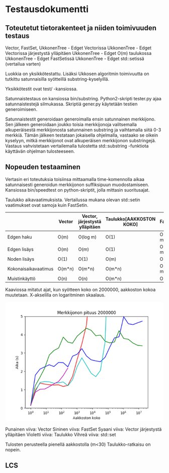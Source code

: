 # Testausdokumentti

## Toteutetut tietorakenteet ja niiden toimivuuden testaus

Vector, 
FastSet, 
UkkonenTree - Edget Vectorissa
UkkonenTree - Edget Vectorissa järjestystä ylläpitäen
UkkonenTree - Edget O(m) taulukossa
UkkonenTree - Edget FastSetissä
UkkonenTree - Edget std::setissä (vertailua varten)

Luokkia on yksikkötestattu. Lisäksi Ukkosen algoritmin toimivuutta on tutkittu satunnaisilla syötteillä substring-kyselyillä.

Yksikkötestit ovat test/ -kansiossa.

Satunnaistestaus on kansiossa bin/substring. Python2-skripti tester.py ajaa satunnaistestejä silmukassa. Skriptiä gener.py käytetään testien generoimiseen.

Satunnaistestit generoidaan generoimalla ensin satunnainen merkkijono. Sen jälkeen generoidaan joukko toisia merkkijonoja valitsemalla alkuperäisestä merkkijonosta satunnainen substring ja vaihtamalla siitä 0-3 merkkiä. Tämän jälkeen testataan jokaisella ohjelmalla, vastaako se oikein kyselyyn, mitkä merkkijonot ovat alkuperäisen merkkijonon substringejä. Vastaus vahvistetaan vertailemalla tulostetta std::substring -funktiota käyttävän ohjelman tulosteeseen.


## Nopeuden testaaminen

Vertasin eri toteutuksia toisiinsa mittaamalla time-komennolla aikaa satunnaisesti generoidun merkkijonon suffiksipuun muodostamiseen. Kansiossa bin/speedtest on python-skriptit, jolla mittasin suoritusajat.

Taulukko aikavaatimuksista. Vertailussa mukana olevan std::setin vaatimukset ovat samoja kuin FastSetin.

|                      | Vector        | Vector, järjestystä ylläpitäen | Taulukko[AAKKOSTON KOKO] | FastSet    |
| -------------------- | ------------- | ------------------------------ | ------------------------ | ---------- |
| Edgen haku           | O(m)          | O(log m)                       | O(1)                     | O(log m)   |
| Edgen lisäys         | O(m)          | O(m)                           | O(1)                     | O(log m)   |
| Noden lisäys         | O(1)          | O(1)                           | O(m)                     | O(1)       |
| Kokonaisaikavaatimus | O(m*n)        | O(m*n)                         | O(m*n)                   | O(n log m) |
| Muistinkäyttö        | O(n)          | O(n)                           | O(m*n)                   | O(n)       |


Kaaviossa mitatut ajat, kun syötteen koko on 2000000, aakkoston kokoa muutetaan. X-akselilla on logaritminen skaalaus.

![2000000](https://raw.githubusercontent.com/Hansuzu/tlab/master/doc/alphabet.png)

Punainen viiva: Vector
Sininen viiva: FastSet
Syaani viiva: Vector järjestystä ylläpitäen
Violetti viiva: Taulukko
Vihreä viiva: std::set

Tulosten perusteella pienellä aakkostolla (m<30) Taulukko-ratkaisu on nopein. 

## LCS

